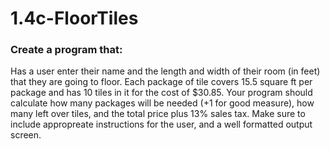 # 1.4c-FloorTiles

### Create a program that:

Has a user enter their name and the length and width of their room (in feet) that they are going to floor. Each package of tile covers 15.5 square ft per package and has 10 tiles in it for the cost of $30.85. Your program should calculate how many packages will be needed (+1 for good measure), how many left over tiles, and the total price plus 13% sales tax. Make sure to include appropreate instructions for the user, and a well formatted output screen.
